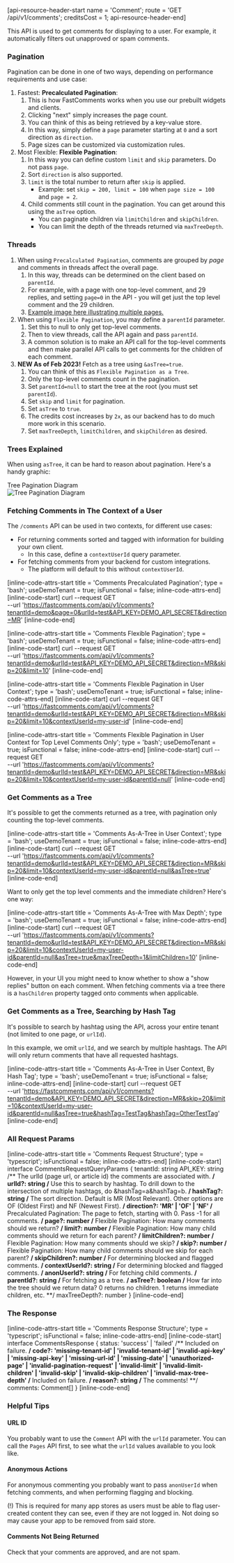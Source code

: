 [api-resource-header-start name = 'Comment'; route = 'GET /api/v1/comments'; creditsCost = 1; api-resource-header-end]

This API is used to get comments for displaying to a user. For example, it automatically filters
out unapproved or spam comments.

### Pagination

Pagination can be done in one of two ways, depending on performance requirements and use case:

1. Fastest: **Precalculated Pagination**:
   1. This is how FastComments works when you use our prebuilt widgets and clients.
   2. Clicking "next" simply increases the page count.
   3. You can think of this as being retrieved by a key-value store.
   4. In this way, simply define a `page` parameter starting at `0` and a sort direction as `direction`.
   5. Page sizes can be customized via customization rules.
2. Most Flexible: **Flexible Pagination**:
   1. In this way you can define custom `limit` and `skip` parameters. Do not pass `page`.
   2. Sort `direction` is also supported.
   3. `limit` is the total number to return after `skip` is applied.
      - Example: set `skip = 200, limit = 100` when `page size = 100` and `page = 2`.
   4. Child comments still count in the pagination. You can get around this using the `asTree` option.
      - You can paginate children via `limitChildren` and `skipChildren`.
      - You can limit the depth of the threads returned via `maxTreeDepth`.

### Threads

1. When using `Precalculated Pagination`, comments are grouped by *page* and comments in threads affect the overall page.
   1. In this way, threads can be determined on the client based on `parentId`.
   2. For example, with a page with one top-level comment, and 29 replies, and setting `page=0` in the API - you will get just the top level comment and the 29 children.
   3. [Example image here illustrating multiple pages.](https://blog.winricklabs.com/images/fc-pagination02.png)
2. When using `Flexible Pagination`, you may define a `parentId` parameter.
   1. Set this to null to only get top-level comments.
   2. Then to view threads, call the API again and pass `parentId`.
   3. A common solution is to make an API call for the top-level comments and then make parallel API calls to get comments for the children of each comment.
3. __NEW As of Feb 2023!__ Fetch as a tree using `&asTree=true`.
   1. You can think of this as `Flexible Pagination as a Tree`.
   2. Only the top-level comments count in the pagination.
   3. Set `parentId=null` to start the tree at the root (you must set `parentId`).
   4. Set `skip` and `limit` for pagination.
   5. Set `asTree` to `true`.
   6. The credits cost increases by `2x`, as our backend has to do much more work in this scenario.
   7. Set `maxTreeDepth`, `limitChildren`, and `skipChildren` as desired.

### Trees Explained

When using `asTree`, it can be hard to reason about pagination. Here's a handy graphic:

<div class="screenshot white-bg">
    <div class="title">Tree Pagination Diagram</div>
    <img class="screenshot-image" src="/images/fastcomments-comments-api-tree.png" alt="Tree Pagination Diagram" />
</div>

### Fetching Comments in The Context of a User

The `/comments` API can be used in two contexts, for different use cases:

- For returning comments sorted and tagged with information for building your own client.
  - In this case, define a `contextUserId` query parameter.
- For fetching comments from your backend for custom integrations.
  - The platform will default to this without `contextUserId`. 

[inline-code-attrs-start title = 'Comments Precalculated Pagination'; type = 'bash'; useDemoTenant = true; isFunctional = false; inline-code-attrs-end]
[inline-code-start]
curl --request GET \
  --url 'https://fastcomments.com/api/v1/comments?tenantId=demo&page=0&urlId=test&API_KEY=DEMO_API_SECRET&direction=MR'
[inline-code-end]

[inline-code-attrs-start title = 'Comments Flexible Pagination'; type = 'bash'; useDemoTenant = true; isFunctional = false; inline-code-attrs-end]
[inline-code-start]
curl --request GET \
  --url 'https://fastcomments.com/api/v1/comments?tenantId=demo&urlId=test&API_KEY=DEMO_API_SECRET&direction=MR&skip=20&limit=10'
[inline-code-end]

[inline-code-attrs-start title = 'Comments Flexible Pagination in User Context'; type = 'bash'; useDemoTenant = true; isFunctional = false; inline-code-attrs-end]
[inline-code-start]
curl --request GET \
  --url 'https://fastcomments.com/api/v1/comments?tenantId=demo&urlId=test&API_KEY=DEMO_API_SECRET&direction=MR&skip=20&limit=10&contextUserId=my-user-id'
[inline-code-end]

[inline-code-attrs-start title = 'Comments Flexible Pagination in User Context for Top Level Comments Only'; type = 'bash'; useDemoTenant = true; isFunctional = false; inline-code-attrs-end]
[inline-code-start]
curl --request GET \
  --url 'https://fastcomments.com/api/v1/comments?tenantId=demo&urlId=test&API_KEY=DEMO_API_SECRET&direction=MR&skip=20&limit=10&contextUserId=my-user-id&parentId=null'
[inline-code-end]

### Get Comments as a Tree

It's possible to get the comments returned as a tree, with pagination only counting the top-level comments.

[inline-code-attrs-start title = 'Comments As-A-Tree in User Context'; type = 'bash'; useDemoTenant = true; isFunctional = false; inline-code-attrs-end]
[inline-code-start]
curl --request GET \
  --url 'https://fastcomments.com/api/v1/comments?tenantId=demo&urlId=test&API_KEY=DEMO_API_SECRET&direction=MR&skip=20&limit=10&contextUserId=my-user-id&parentId=null&asTree=true'
[inline-code-end]

Want to only get the top level comments and the immediate children? Here's one way:

[inline-code-attrs-start title = 'Comments As-A-Tree with Max Depth'; type = 'bash'; useDemoTenant = true; isFunctional = false; inline-code-attrs-end]
[inline-code-start]
curl --request GET \
  --url 'https://fastcomments.com/api/v1/comments?tenantId=demo&urlId=test&API_KEY=DEMO_API_SECRET&direction=MR&skip=20&limit=10&contextUserId=my-user-id&parentId=null&asTree=true&maxTreeDepth=1&limitChildren=10'
[inline-code-end]

However, in your UI you might need to know whether to show a "show replies" button on
each comment. When fetching comments via a tree there is a `hasChildren` property tagged
onto comments when applicable.

### Get Comments as a Tree, Searching by Hash Tag

It's possible to search by hashtag using the API, across your entire tenant (not limited to one page, or `urlId`).

In this example, we omit `urlId`, and we search by multiple hashtags. The API will only return comments that have all requested hashtags.

[inline-code-attrs-start title = 'Comments As-A-Tree in User Context, By Hash Tag'; type = 'bash'; useDemoTenant = true; isFunctional = false; inline-code-attrs-end]
[inline-code-start]
curl --request GET \
  --url 'https://fastcomments.com/api/v1/comments?tenantId=demo&API_KEY=DEMO_API_SECRET&direction=MR&skip=20&limit=10&contextUserId=my-user-id&parentId=null&asTree=true&hashTag=TestTag&hashTag=OtherTestTag'
[inline-code-end]

### All Request Params

[inline-code-attrs-start title = 'Comments Request Structure'; type = 'typescript'; isFunctional = false; inline-code-attrs-end]
[inline-code-start]
interface CommentsRequestQueryParams {
    tenantId: string
    API_KEY: string
    /** The urlId (page url, or article id) the comments are associated with. **/
    urlId?: string
    /** Use this to search by hashtag. To drill down to the intersection of multiple hashtags, do &hashTag=a&hashTag=b. **/
    hashTag?: string
    /** The sort direction. Default is MR (Most Relevant). Other options are OF (Oldest First) and NF (Newest First). **/
    direction?: 'MR' | 'OF' | 'NF'
    /** Precalculated Pagination: The page to fetch, starting with 0. Pass -1 for all comments. **/
    page?: number
    /** Flexible Pagination: How many comments should we return? **/
    limit?: number
    /** Flexible Pagination: How many child comments should we return for each parent? **/
    limitChildren?: number
    /** Flexible Pagination: How many comments should we skip? **/
    skip?: number
    /** Flexible Pagination: How many child comments should we skip for each parent? **/
    skipChildren?: number
    /** For determining blocked and flagged comments. **/
    contextUserId?: string
    /** For determining blocked and flagged comments. **/
    anonUserId?: string
    /** For fetching child comments. **/
    parentId?: string
    /** For fetching as a tree. **/
    asTree?: boolean
    /** How far into the tree should we return data? 0 returns no children. 1 returns immediate children, etc. **/
    maxTreeDepth?: number
}
[inline-code-end]

### The Response

[inline-code-attrs-start title = 'Comments Response Structure'; type = 'typescript'; isFunctional = false; inline-code-attrs-end]
[inline-code-start]
interface CommentsResponse {
    status: 'success' | 'failed'
    /** Included on failure. **/
    code?: 'missing-tenant-id' | 'invalid-tenant-id' | 'invalid-api-key' | 'missing-api-key' | 'missing-url-id' | 'missing-date' | 'unauthorized-page' | 'invalid-pagination-request' | 'invalid-limit' | 'invalid-limit-children' | 'invalid-skip' | 'invalid-skip-children' | 'invalid-max-tree-depth'
    /** Included on failure. **/
    reason?: string
    /** The comments! **/
    comments: Comment[]
}
[inline-code-end]

### Helpful Tips

#### URL ID

You probably want to use the `Comment` API with the `urlId` parameter. You can call the `Pages` API first, to see what the `urlId` values available to you look like. 

#### Anonymous Actions

For anonymous commenting you probably want to pass `anonUserId` when fetching comments, and when performing flagging and blocking.

(!) This is required for many app stores as users must be able to flag user-created content they can see, even if they are not logged in. Not doing so may cause your app to be removed from said store.

#### Comments Not Being Returned

Check that your comments are approved, and are not spam.
